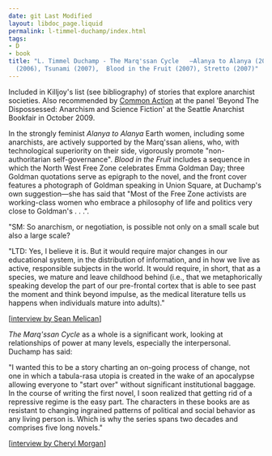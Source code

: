 ```yaml
---
date: git Last Modified
layout: libdoc_page.liquid
permalink: l-timmel-duchamp/index.html
tags:
- D
- book
title: "L. Timmel Duchamp - The Marq'ssan Cycle   —Alanya to Alanya (2005),  Renegade
  (2006), Tsunami (2007),  Blood in the Fruit (2007), Stretto (2007)"
---
```


Included in  Killjoy's list (see bibliography) of stories that explore anarchist societies. Also recommended by <a href="http://nwsfsnews.blogspot.com/2009/10/i-wanna-read-sf-anarchy.html"> Common Action</a> at the panel 'Beyond The Dispossessed: Anarchism and Science  Fiction' at the Seattle Anarchist Bookfair in October 2009.

In the strongly feminist _Alanya to Alanya_  Earth women, including some anarchists, are actively supported by the Marq'ssan  aliens, who, with technological superiority on their side, vigorously promote  "non-authoritarian self-governance". _Blood in the Fruit_  includes a sequence in which the North West Free Zone celebrates Emma Goldman  Day; three Goldman quotations serve as epigraph to the novel, and the front  cover features a photograph of Goldman speaking in Union Square, at Duchamp's  own suggestion—she has said that "Most of the Free Zone activists are  working-class women who embrace a philosophy of life and politics very close to  Goldman's . . .".

"SM: So anarchism, or negotiation, is possible not  only on a small scale but also a large scale?

"LTD: Yes, I believe it is. But it would require  major changes in our educational system, in the distribution of information, and  in how we live as active, responsible subjects in the world. It would require,  in short, that as a species, we mature and leave childhood behind (i.e., that we  metaphorically speaking develop the part of our pre-frontal cortex that is able  to see past the moment and think beyond impulse, as the medical literature tells  us happens when individuals mature into adults)."

[<a href="http://www.ideomancer.com/main/vol6issue2/interview/one.html">interview  by Sean Melican</a>]

_The Marq'ssan Cycle_ as a whole is a significant  work, looking at relationships of power at many levels, especially the  interpersonal. Duchamp has said:

"I wanted this to be a story charting an on-going process  of change, not one in which a tabula-rasa utopia is created in the wake of an  apocalypse allowing everyone to "start over" without significant institutional  baggage. In the course of writing the first novel, I soon realized that getting  rid of a repressive regime is the easy part. The characters in these books are  as resistant to changing ingrained patterns of political and social behavior as  any living person is. Which is why the series spans two decades and comprises  five long novels."

[<a href="http://www.emcit.com/emcit115.shtml#Aqueduct">interview  by Cheryl Morgan</a>]